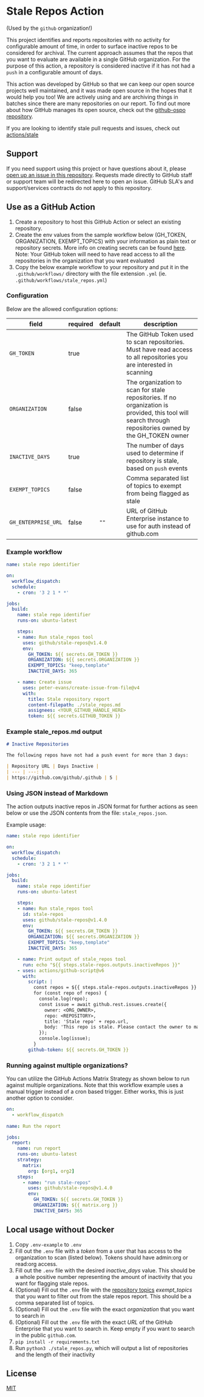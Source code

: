 # Stale Repos Action
(Used by the `github` organization!)

This project identifies and reports repositories with no activity for configurable amount of time, in order to surface inactive repos to be considered for archival.
The current approach assumes that the repos that you want to evaluate are available in a single GitHub organization.
For the purpose of this action, a repository is considered inactive if it has not had a `push` in a configurable amount of days.

This action was developed by GitHub so that we can keep our open source projects well maintained, and it was made open source in the hopes that it would help you too!
We are actively using and are archiving things in batches since there are many repositories on our report.
To find out more about how GitHub manages its open source, check out the [github-ospo repository](https://github.com/github/github-ospo).

If you are looking to identify stale pull requests and issues, check out [actions/stale](https://github.com/actions/stale)

## Support

If you need support using this project or have questions about it, please [open up an issue in this repository](https://github.com/github/stale-repos/issues).
Requests made directly to GitHub staff or support team will be redirected here to open an issue.
GitHub SLA's and support/services contracts do not apply to this repository.

## Use as a GitHub Action

1. Create a repository to host this GitHub Action or select an existing repository.
1. Create the env values from the sample workflow below (GH_TOKEN, ORGANIZATION, EXEMPT_TOPICS) with your information as plain text or repository secrets. More info on creating secrets can be found [here](https://docs.github.com/en/actions/security-guides/encrypted-secrets).
Note: Your GitHub token will need to have read access to all the repositories in the organization that you want evaluated
1. Copy the below example workflow to your repository and put it in the `.github/workflows/` directory with the file extension `.yml` (ie. `.github/workflows/stale_repos.yml`)

### Configuration

Below are the allowed configuration options:

| field                 | required | default | description |
|-----------------------|----------|---------|-------------|
| `GH_TOKEN`            | true     |         | The GitHub Token used to scan repositories. Must have read access to all repositories you are interested in scanning |
| `ORGANIZATION`        | false    |         | The organization to scan for stale repositories. If no organization is provided, this tool will search through repositories owned by the GH_TOKEN owner |
| `INACTIVE_DAYS`       | true     |         | The number of days used to determine if repository is stale, based on `push` events |
| `EXEMPT_TOPICS`       | false    |         | Comma separated list of topics to exempt from being flagged as stale |
| `GH_ENTERPRISE_URL`   | false    | `""`    | URL of GitHub Enterprise instance to use for auth instead of github.com |

### Example workflow

```yaml
name: stale repo identifier

on:
  workflow_dispatch:
  schedule:
    - cron: '3 2 1 * *'

jobs:
  build:
    name: stale repo identifier
    runs-on: ubuntu-latest

    steps:
    - name: Run stale_repos tool
      uses: github/stale-repos@v1.4.0
      env:
        GH_TOKEN: ${{ secrets.GH_TOKEN }}
        ORGANIZATION: ${{ secrets.ORGANIZATION }}
        EXEMPT_TOPICS: "keep,template"
        INACTIVE_DAYS: 365

    - name: Create issue
      uses: peter-evans/create-issue-from-file@v4
      with:
        title: Stale repository report
        content-filepath: ./stale_repos.md
        assignees: <YOUR_GITHUB_HANDLE_HERE>
        token: ${{ secrets.GITHUB_TOKEN }}

```

### Example stale_repos.md output

```markdown
# Inactive Repositories

The following repos have not had a push event for more than 3 days:

| Repository URL | Days Inactive |
| --- | ---: |
| https://github.com/github/.github | 5 |
```

### Using JSON instead of Markdown

The action outputs inactive repos in JSON format for further actions as seen below or use the JSON contents from the file: `stale_repos.json`.

Example usage:
```yaml
name: stale repo identifier

on:
  workflow_dispatch:
  schedule:
    - cron: '3 2 1 * *'

jobs:
  build:
    name: stale repo identifier
    runs-on: ubuntu-latest

    steps:
    - name: Run stale_repos tool
      id: stale-repos
      uses: github/stale-repos@v1.4.0
      env:
        GH_TOKEN: ${{ secrets.GH_TOKEN }}
        ORGANIZATION: ${{ secrets.ORGANIZATION }}
        EXEMPT_TOPICS: "keep,template"
        INACTIVE_DAYS: 365

    - name: Print output of stale_repos tool
      run: echo "${{ steps.stale-repos.outputs.inactiveRepos }}"
    - uses: actions/github-script@v6
      with:
        script: |
          const repos = ${{ steps.stale-repos.outputs.inactiveRepos }}
          for (const repo of repos) {
            console.log(repo);
            const issue = await github.rest.issues.create({
              owner: <ORG_OWNER>,
              repo: <REPOSITORY>,
              title: 'Stale repo' + repo.url,
              body: 'This repo is stale. Please contact the owner to make it active again.',
            });
            console.log(issue);
          }
        github-token: ${{ secrets.GH_TOKEN }}
```

### Running against multiple organizations?

You can utilize the GitHub Actions Matrix Strategy as shown below to run against multiple organizations. Note that this workflow example uses a manual trigger instead of a cron based trigger. Either works, this is just another option to consider.

```yaml
on:
  - workflow_dispatch
  
name: Run the report

jobs: 
  report:
    name: run report
    runs-on: ubuntu-latest
    strategy:
      matrix:
        org: [org1, org2]
    steps:
      - name: "run stale-repos"
        uses: github/stale-repos@v1.4.0
        env:
          GH_TOKEN: ${{ secrets.GH_TOKEN }}
          ORGANIZATION: ${{ matrix.org }}
          INACTIVE_DAYS: 365
```

## Local usage without Docker

1. Copy `.env-example` to `.env`
1. Fill out the `.env` file with a _token_ from a user that has access to the organization to scan (listed below). Tokens should have admin:org or read:org access.
1. Fill out the `.env` file with the desired _inactive_days_ value. This should be a whole positive number representing the amount of inactivity that you want for flagging stale repos.
1. (Optional) Fill out the `.env` file with the [repository topics](https://docs.github.com/en/repositories/managing-your-repositorys-settings-and-features/customizing-your-repository/classifying-your-repository-with-topics) _exempt_topics_ that you want to filter out from the stale repos report. This should be a comma separated list of topics.
1. (Optional) Fill out the `.env` file with the exact _organization_ that you want to search in
1. (Optional) Fill out the `.env` file with the exact _URL_ of the GitHub Enterprise that you want to search in. Keep empty if you want to search in the  public `github.com`.
1. `pip install -r requirements.txt`
1. Run `python3 ./stale_repos.py`, which will output a list of repositories and the length of their inactivity

## License

[MIT](LICENSE)
